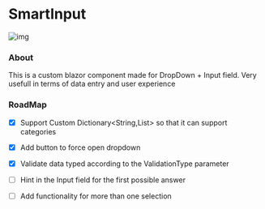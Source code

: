 # SmartInput
![img](https://i.imgur.com/i2WJ0zf.gif)
### About
This is a custom blazor component made for DropDown + Input field.
Very usefull in terms of data entry and user experience

### RoadMap

- [x] Support Custom Dictionary<String,List<String>> so that it can support categories
- [x] Add button to force open dropdown
- [x] Validate data typed according to the ValidationType parameter
- [ ] Hint in the Input field for the first possible answer
- [ ] Add functionality for more than one selection

